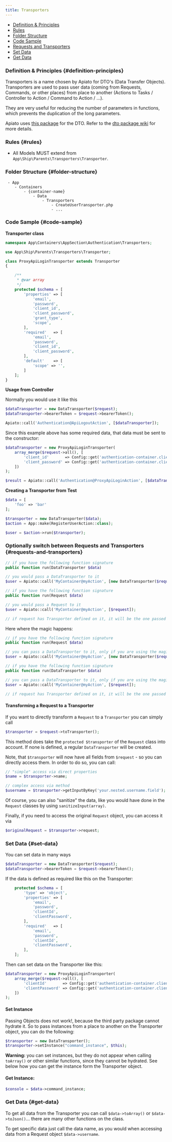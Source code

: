 ```yaml
---
title: Transporters
---
```


- [Definition & Principles](#definition-principles)
- [Rules](#rules)
- [Folder Structure](#folder-structure)
- [Code Sample](#code-sample)
- [Requests and Transporters](#requests-and-transporters)
- [Set Data](#set-data)
- [Get Data](#get-data)

### Definition & Principles {#definition-principles}

Transporters is a name chosen by Apiato for DTO's (Data Transfer Objects). 
Transporters are used to pass user data (coming from Requests, Commands, or other places) from place to another (Actions to Tasks / Controller to Action / Command to Action / ...).

They are very useful for reducing the number of parameters in functions, which prevents the duplication of the long parameters.   

Apiato uses [this package](https://github.com/fireproofsocks/dto) for the DTO. Refer to the [dto package wiki](https://github.com/fireproofsocks/dto/wiki) for more details.

### Rules {#rules}

- All Models MUST extend from `App\Ship\Parents\Transporters\Transporter`.

### Folder Structure {#folder-structure}

```
 - App
    - Containers
        - {container-name}
            - Data
                - Transporters
                    - CreateUserTransporter.php
                    - ...
```

### Code Sample {#code-sample}

**Transporter class**

```php
namespace App\Containers\AppSection\Authentication\Transporters;

use App\Ship\Parents\Transporters\Transporter;

class ProxyApiLoginTransporter extends Transporter
{

    /**
     * @var array
     */
    protected $schema = [
        'properties' => [
            'email',
            'password',
            'client_id',
            'client_password',
            'grant_type',
            'scope',
        ],
        'required'   => [
            'email',
            'password',
            'client_id',
            'client_password',
        ],
        'default'    => [
            'scope' => '',
        ]
    ];
}

```

**Usage from Controller**

Normally you would use it like this

```php
$dataTransporter = new DataTransporter($request);
$dataTransporter->bearerToken = $request->bearerToken();

Apiato::call('Authentication@ApiLogoutAction', [$dataTransporter]);
```

Since this example above has some required data, that data must be sent to the constructor:

```php
$dataTransporter = new ProxyApiLoginTransporter(
    array_merge($request->all(), [
        'client_id'       => Config::get('authentication-container.clients.web.admin.id'),
        'client_password' => Config::get('authentication-container.clients.web.admin.secret')
    ])
);

$result = Apiato::call('Authentication@ProxyApiLoginAction', [$dataTransporter]);
```

**Creating a Transporter from Test**

```php
$data = [
	'foo' => 'bar'
];

$transporter = new DataTransporter($data);
$action = App::make(RegisterUserAction::class);

$user = $action->run($transporter);
```	
 
### Optionally switch between Requests and Transporters {#requests-and-transporters}

```php
// if you have the following function signature
public function run(DataTransporter $data)

// you would pass a DataTransporter to it
$user = Apiato::call('MyContainer@myAction', [new DataTransporter($request)]);
```

```php
// if you have the following function signature
public function run(Request $data)

// you would pass a Request to it
$user = Apiato::call('MyContainer@myAction', [$request]);

// if request has Transporter defined on it, it will be the one passed to the Action. So the Action can even type hint the custom Transporter defined on the Request.
```

Here where the magic happens:

```php
// if you have the following function signature
public function run(Request $data)

// you can pass a DataTransporter to it, only if you are using the magical call function, for the magic to work
$user = Apiato::call('MyContainer@myAction', [new DataTransporter($request)]);
```

```php
// if you have the following function signature
public function run(DataTransporter $data)

// you can pass a DataTransporter to it, only if you are using the magical call function, for the magic to work
$user = Apiato::call('MyContainer@myAction', [$request]);

// if request has Transporter defined on it, it will be the one passed to the Action. So the Action can even type hint the custom Transporter defined on the Request.
```

#### Transforming a Request to a Transporter

If you want to directly transform a `Request` to a `Transporter` you can simply call

```php
$transporter = $request->toTransporter();
```

This method does take the `protected $transporter` of the `Request` class into account. If none is defined, a regular `DataTransporter` will be created.

Note, that `$transporter` will now have all fields from `$request` - so you can directly access them. In order to do so, 
you can call:
```php
// "simple" access via direct properties
$name = $transporter->name;

// complex access via method
$username = $transporter->getInputByKey('your.nested.username.field');
```

Of course, you can also "sanitize" the data, like you would have done in the `Request` classes by using `sanitizeInput(array)`.

Finally, if you need to access the original `Request` object, you can access it via
```php
$originalRequest = $transporter->request;
```

### Set Data {#set-data}

You can set data in many ways

```php
$dataTransporter = new DataTransporter($request);
$dataTransporter->bearerToken = $request->bearerToken();
```

If the data is defined as required like this on the Transporter:

```php
    protected $schema = [
        'type' => 'object',
        'properties' => [
            'email',
            'password',
            'clientId',
            'clientPassword',
        ],
        'required'   => [
            'email',
            'password',
            'clientId',
            'clientPassword',
        ],
    ];
```
 
Then can set data on the Transporter like this:
 
```php
$dataTransporter = new ProxyApiLoginTransporter(
    array_merge($request->all(), [
        'clientId'       => Config::get('authentication-container.clients.web.admin.id'),
        'clientPassword' => Config::get('authentication-container.clients.web.admin.secret')
    ])
);
```
 

#### Set Instance

Passing Objects does not work!, because the third party package cannot hydrate it. So to pass instances from a place to 
another on the Transporter object, you can do the following:

```php
$transporter = new DataTransporter();
$transporter->setInstance("command_instance", $this);
```

**Warning:** you can set instances, but they do not appear when calling `toArray()` or other similar functions, since 
they cannot be hydrated. See below how you can get the instance form the Transporter object.

#### Get Instance:

```php
$console = $data->command_instance;
```
 
### Get Data {#get-data}
 
To get all data from the Transporter you can call `$data->toArray()` or `$data->toJson()`... there are many other functions on the class.

To get specific data just call the data name, as you would when accessing data from a Request object `$data->username`.
 








 
 
 









